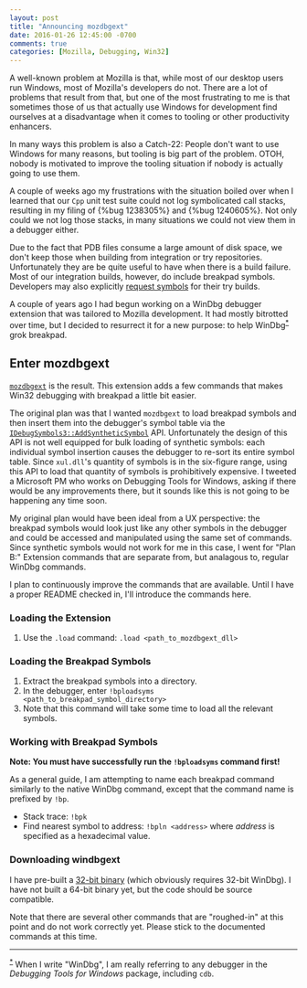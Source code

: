 ```yaml
---
layout: post
title: "Announcing mozdbgext"
date: 2016-01-26 12:45:00 -0700
comments: true
categories: [Mozilla, Debugging, Win32]
---
```

A well-known problem at Mozilla is that, while most of our desktop users run
Windows, most of Mozilla's developers do not. There are a lot of problems that
result from that, but one of the most frustrating to me is that sometimes
those of us that actually use Windows for development find ourselves at a
disadvantage when it comes to tooling or other productivity enhancers.

In many ways this problem is also a Catch-22: People don't want to use Windows
for many reasons, but tooling is big part of the problem. OTOH, nobody is
motivated to improve the tooling situation if nobody is actually going to
use them.

A couple of weeks ago my frustrations with the situation boiled over when I
learned that our `Cpp` unit test suite could not log symbolicated call stacks,
resulting in my filing of {%bug 1238305%} and {%bug 1240605%}. Not only could we
not log those stacks, in many situations we could not view them in a debugger
either.

Due to the fact that PDB files consume a large amount of disk space, we don't
keep those when building from integration or try repositories. Unfortunately
they are be quite useful to have when there is a build failure. Most of our
integration builds, however, do include breakpad symbols. Developers may also
explicitly [request symbols](https://wiki.mozilla.org/ReleaseEngineering/TryServer#Getting_debug_symbols)
for their try builds.

A couple of years ago I had begun working on a WinDbg debugger extension that
was tailored to Mozilla development. It had mostly bitrotted over time, but I
decided to resurrect it for a new purpose: to help WinDbg<sup><a href="#fn1" id="r1">\*</a></sup>
grok breakpad.

Enter mozdbgext
---------------

[`mozdbgext`](https://github.com/dblohm7/mozdbgext) is the result. This extension
adds a few commands that makes Win32 debugging with breakpad a little bit easier.

The original plan was that I wanted `mozdbgext` to load breakpad symbols and then
insert them into the debugger's symbol table via the [`IDebugSymbols3::AddSyntheticSymbol`](https://msdn.microsoft.com/en-us/library/windows/hardware/ff537943%28v=vs.85%29.aspx)
API. Unfortunately the design of this API is not well equipped for bulk loading
of synthetic symbols: each individual symbol insertion causes the debugger to
re-sort its entire symbol table. Since `xul.dll`'s quantity of symbols is in the
six-figure range, using this API to load that quantity of symbols is
prohibitively expensive. I tweeted a Microsoft PM who works on Debugging Tools
for Windows, asking if there would be any improvements there, but it sounds like
this is not going to be happening any time soon.

My original plan would have been ideal from a UX perspective: the breakpad
symbols would look just like any other symbols in the debugger and could be
accessed and manipulated using the same set of commands. Since synthetic symbols
would not work for me in this case, I went for "Plan B:" Extension commands that
are separate from, but analagous to, regular WinDbg commands.

I plan to continuously improve the commands that are available. Until I have a
proper README checked in, I'll introduce the commands here.

### Loading the Extension

1. Use the `.load` command: `.load <path_to_mozdbgext_dll>`

### Loading the Breakpad Symbols

1. Extract the breakpad symbols into a directory.
2. In the debugger, enter `!bploadsyms <path_to_breakpad_symbol_directory>`
3. Note that this command will take some time to load all the relevant symbols.

### Working with Breakpad Symbols

**Note: You must have successfully run the `!bploadsyms` command first!**

As a general guide, I am attempting to name each breakpad command similarly to
the native WinDbg command, except that the command name is prefixed by `!bp`.

* Stack trace: `!bpk`
* Find nearest symbol to address: `!bpln <address>` where *address* is specified
as a hexadecimal value.

### Downloading windbgext

I have pre-built a [32-bit binary](https://github.com/dblohm7/mozdbgext/blob/master/bin/mozdbgext.dll?raw=true)
(which obviously requires 32-bit WinDbg). I have not built a 64-bit binary yet,
but the code should be source compatible.

Note that there are several other commands that are "roughed-in" at this point
and do not work correctly yet. Please stick to the documented commands at this
time.

***

<sup><a href="#r1" id="fn1">\*</a></sup> When I write "WinDbg", I am really
referring to any debugger in the *Debugging Tools for Windows* package,
including `cdb`.
